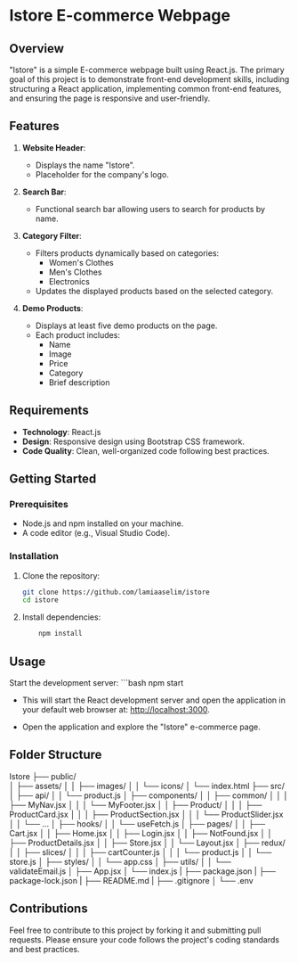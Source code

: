 # Istore E-commerce Webpage

## Overview

"Istore" is a simple E-commerce webpage built using React.js. The primary goal of this project is to demonstrate front-end development skills, including structuring a React application, implementing common front-end features, and ensuring the page is responsive and user-friendly.

## Features

1. **Website Header**:
   - Displays the name "Istore".
   - Placeholder for the company's logo.

2. **Search Bar**:
   - Functional search bar allowing users to search for products by name.

3. **Category Filter**:
   - Filters products dynamically based on categories:
     - Women's Clothes
     - Men's Clothes
     - Electronics
   - Updates the displayed products based on the selected category.

4. **Demo Products**:
   - Displays at least five demo products on the page.
   - Each product includes:
     - Name
     - Image
     - Price
     - Category
     - Brief description

## Requirements

- **Technology**: React.js
- **Design**: Responsive design using Bootstrap CSS framework.
- **Code Quality**: Clean, well-organized code following best practices.

## Getting Started

### Prerequisites

- Node.js and npm installed on your machine.
- A code editor (e.g., Visual Studio Code).

### Installation

1. Clone the repository:

   ```bash
   git clone https://github.com/lamiaaselim/istore
   cd istore

2. Install dependencies:

    ```bash
        npm install

## Usage

Start the development server:
    ```bash
        npm start

- This will start the React development server and open the application in your default web browser at: <http://localhost:3000>.

- Open the application and explore the "Istore" e-commerce page.

## Folder Structure

Istore
    ├── public/  
    │   ├── assets/
    │   │   ├── images/
    │   │   └── icons/
    │   └── index.html
    ├── src/
    │   ├── api/
    │   │   └── product.js
    │   ├── components/
    │   │   ├── common/
    │   │   │   ├── MyNav.jsx
    │   │   │   └── MyFooter.jsx
    │   │   ├── Product/
    │   │   │   ├── ProductCard.jsx
    │   │   │   ├── ProductSection.jsx
    │   │   │   └── ProductSlider.jsx
    │   │   └── ...
    │   ├── hooks/
    │   │   └── useFetch.js
    │   ├── pages/
    │   │   ├── Cart.jsx
    │   │   ├── Home.jsx
    │   │   ├── Login.jsx
    │   │   ├── NotFound.jsx
    │   │   ├── ProductDetails.jsx
    │   │   ├── Store.jsx
    │   │   └── Layout.jsx
    │   ├── redux/
    │   │   ├── slices/
    │   │   │   ├── cartCounter.js
    │   │   │   └── product.js
    │   │   └── store.js
    │   ├── styles/
    │   │   └── app.css
    │   ├── utils/
    │   │   └── validateEmail.js
    │   ├── App.jsx
    │   └── index.js
    |
    ├── package.json
    |
    ├── package-lock.json
    |
    ├── README.md
    |
    ├── .gitignore
    │
    └── .env

## Contributions

Feel free to contribute to this project by forking it and submitting pull requests. Please ensure your code follows the project's coding standards and best practices.
